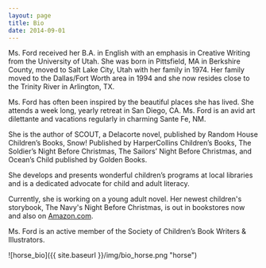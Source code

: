 ```yaml
---
layout: page
title: Bio
date: 2014-09-01
---
```


Ms. Ford received her B.A. in English with an emphasis in Creative Writing from the University of Utah. She was born in Pittsfield, MA in Berkshire County, moved to Salt Lake City, Utah with her family in 1974. Her family moved to the Dallas/Fort Worth area in 1994 and she now resides close to the Trinity River in Arlington, TX.

Ms. Ford has often been inspired by the beautiful places she has lived. She attends a week long, yearly retreat in San Diego, CA. Ms. Ford is an avid art dilettante and vacations regularly in charming Sante Fe, NM.

She is the author of SCOUT, a Delacorte novel, published by Random House Children’s Books, Snow! Published by HarperCollins Children’s Books, The Soldier’s Night Before Christmas, The Sailors’ Night Before Christmas, and Ocean’s Child published by Golden Books.

She develops and presents wonderful children’s programs at local libraries and is a dedicated advocate for child and adult literacy.

Currently, she is working on a young adult novel. Her newest children's storybook, The Navy's Night Before Christmas, is out in bookstores now and also on [Amazon.com](http://amzn.com/0385369980 "Amazon.com").

Ms. Ford is an active member of the Society of Children’s Book Writers & Illustrators.

![horse_bio]({{ site.baseurl }}/img/bio_horse.png "horse")
